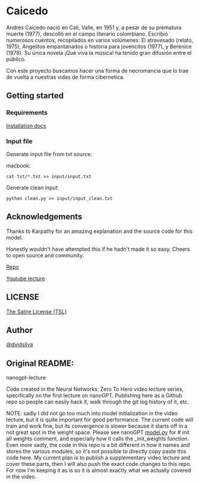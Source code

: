 # Caicedo

Andrés Caicedo nació en Cali, Valle, en 1951 y, a pesar de su prematura muerte
(1977), descolló en el campo literario colombiano. Escribió numerosos cuentos,
recopilados en varios volúmenes: El atravesado (relato, 1975), Angelitos
empantanados o historia para jovencitos (1977), y Berenice (1978). Su única
novela ¡Qué viva la música! ha tenido gran difusión entre el público.

Con este proyecto buscamos hacer una forma de necromancia que lo trae de vuelta
a nuestras vidas de forma cibernetica.

## Getting started

### Requirements

[Installation docs](./docs/install.md)

### Input file

Generate input file from txt source:

macbook:
```
cat txt/*.txt >> input/input.txt
```

Generate clean input:

```
python clean.py >> input/input_clean.txt
```

## Acknowledgements

Thanks to Karpathy for an amazing explanation and the source code for this model.

Honestly wouldn't have attempted this if he hadn't made it so easy. Cheers to
open source and community.

[Repo](https://github.com/karpathy/ng-video-lecture/blob/master/bigram.py)

[Youtube lecture](https://www.youtube.com/watch?v=kCc8FmEb1nY)

## LICENSE

[The Satire License (TSL)](./LICENSE)

## Author

[@dvidsilva](https://dvidsilva.com)

## Original README:

nanogpt-lecture

Code created in the Neural Networks: Zero To Hero video lecture series,
specifically on the first lecture on nanoGPT. Publishing here as a Github repo
so people can easily hack it, walk through the git log history of it, etc.

NOTE: sadly I did not go too much into model initialization in the video
lecture, but it is quite important for good performance. The current code will
train and work fine, but its convergence is slower because it starts off in a
not great spot in the weight space. Please see nanoGPT
[model.py](https://github.com/karpathy/nanoGPT/blob/master/model.py)
for # init all
weights comment, and especially how it calls the _init_weights function. Even
more sadly, the code in this repo is a bit different in how it names and stores
the various modules, so it's not possible to directly copy paste this code here.
My current plan is to publish a supplementary video lecture and cover these
parts, then I will also push the exact code changes to this repo. For now I'm
keeping it as is so it is almost exactly what we actually covered in the video.

